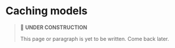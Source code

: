 # Caching models

> 🚧 **UNDER CONSTRUCTION**
>
> This page or paragraph is yet to be written. Come back later.